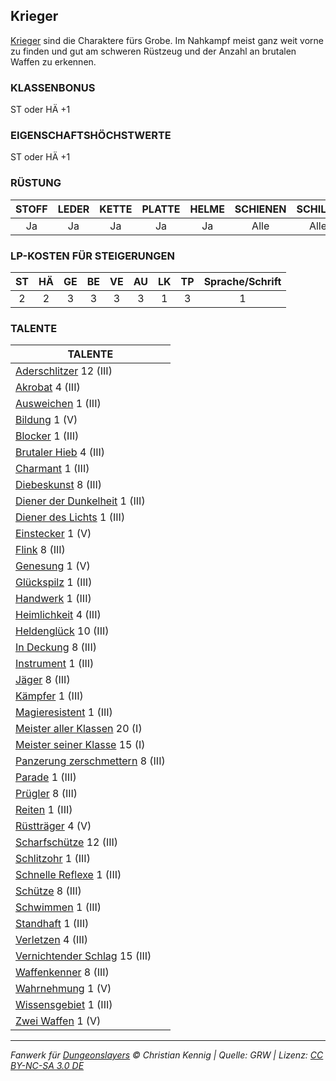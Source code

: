 ## Krieger

[Krieger](charaktere-klasse-krieger.md) sind die Charaktere fürs Grobe. Im Nahkampf meist ganz weit vorne zu finden und gut am schweren Rüstzeug und der Anzahl an brutalen Waffen zu erkennen.

### KLASSENBONUS

ST oder HÄ +1

### EIGENSCHAFTSHÖCHSTWERTE

ST oder HÄ +1

### RÜSTUNG

| STOFF | LEDER | KETTE | PLATTE | HELME | SCHIENEN | SCHILDE |
| :---: | :---: | :---: | :----: | :---: | :------: | :-----: |
|  Ja   |  Ja   |  Ja   |   Ja   |  Ja   |   Alle   |  Alle   |

### LP-KOSTEN FÜR STEIGERUNGEN

| ST  | HÄ  | GE  | BE  | VE  | AU  | LK  | TP  | Sprache/Schrift |
| :-: | :-: | :-: | :-: | :-: | :-: | :-: | :-: | :-------------: |
|  2  |  2  |  3  |  3  |  3  |  3  |  1  |  3  |        1        |

### TALENTE

| TALENTE                                                                                  |
| ---------------------------------------------------------------------------------------- |
| [Aderschlitzer](talente/aderschlitzer.md) 12 (III)                                       |
| [Akrobat](talente/akrobat.md) 4 (III)                                                    |
| [Ausweichen](talente/ausweichen.md) 1 (III)                                              |
| [Bildung](talente/bildung.md) 1 (V)                                                      |
| [Blocker](talente/blocker.md) 1 (III)                                                    |
| [Brutaler Hieb](talente/brutaler-hieb.md) 4 (III)                                        |
| [Charmant](talente/charmant.md) 1 (III)                                                  |
| [Diebeskunst](talente/diebeskunst.md) 8 (III)                                            |
| [Diener der Dunkelheit](talente/diener-der-dunkelheit.md) 1 (III)                        |
| [Diener des Lichts](talente/diener-des-lichts.md) 1 (III)                                |
| [Einstecker](talente/einstecker.md) 1 (V)                                                |
| [Flink](talente/flink.md) 8 (III)                                                        |
| [Genesung](talente/genesung.md) 1 (V)                                                    |
| [Glückspilz](talente/glueckspilz.md) 1 (III)                                             |
| [Handwerk](talente/handwerk.md) 1 (III)                                                  |
| [Heimlichkeit](talente/heimlichkeit.md) 4 (III)                                          |
| [Heldenglück](talente/heldenglueck.md) 10 (III)                                          |
| [In Deckung](talente/in-deckung.md) 8 (III)                                              |
| [Instrument](talente/instrument.md) 1 (III)                                              |
| [Jäger](talente/jaeger.md) 8 (III)                                                       |
| [Kämpfer](talente/kaempfer.md) 1 (III)                                                   |
| [Magieresistent](talente/magieresistent.md) 1 (III)                                      |
| [Meister aller Klassen](talente/meister-aller-klassen.md) 20 (I)                         |
| [Meister seiner Klasse](talente/meister-seiner-klasse.md) 15 (I)                         |
| [Panzerung zerschmettern](talente/panzerung-zerschmettern.md) 8 (III)                    |
| [Parade](talente/parade.md) 1 (III)                                                      |
| [Prügler](talente/pruegler.md) 8 (III)                                                   |
| [Reiten](talente/reiten.md) 1 (III)                                                      |
| [Rüstträger](talente/ruesttraeger.md) 4 (V)                                              |
| [Scharfschütze](talente/scharfschuetze.md) 12 (III)                                      |
| [Schlitzohr](talente/schlitzohr.md) 1 (III)                                              |
| [Schnelle Reflexe](talente/schnelle-reflexe.md) 1 (III)                                  |
| [Schütze](talente/schuetze.md) 8 (III)                                                   |
| [Schwimmen](talente/schwimmen.md) 1 (III)                                                |
| [Standhaft](talente/standhaft.md) 1 (III)                                                |
| [Verletzen](talente/verletzen.md) 4 (III)                                                |
| [Vernichtender Schlag](talente/vernichtender-schlag.md) 15 (III)                         |
| [Waffenkenner](talente/waffenkenner.md) 8 (III)                                          |
| [Wahrnehmung](talente/wahrnehmung.md) 1 (V)                                              |
| [Wissensgebiet](talente/wissensgebiet.md) 1 (III)                                        |
| [Zwei Waffen](talente/zwei-waffen.md) 1 (V) |

---

_Fanwerk für [Dungeonslayers](https://www.dungeonslayers.net/) © Christian Kennig | Quelle: GRW | Lizenz: [CC BY-NC-SA 3.0 DE](https://creativecommons.org/licenses/by-nc-sa/3.0/de/)_
